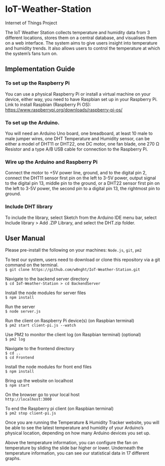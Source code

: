 # IoT-Weather-Station

Internet of Things Project

The IoT Weather Station collects temperature and humidity data from 3 different locations, stores them on a central database, and visualises them on a web interface. The system aims to give users insight into temperature and humidity trends. It also allows users to control the temperature at which the system’s fans turn on.

## Implementation Guide

### To set up the Raspberry Pi
You can use a physical Raspberry Pi or install a virtual machine on your device, either way, you need to have Raspbian set up in your Raspberry Pi. Link to install Raspbian (Raspberry Pi OS): https://www.raspberrypi.org/downloads/raspberry-pi-os/
### To set up the Arduino.
You will need an Arduino Uno board, one breadboard, at least 10 male to male jumper wires, one DHT Temperature and Humidity sensor, can be either a model of DHT11 or DHT22, one DC motor, one fan blade, one 270 Ω Resistor and a type A/B USB cable for connection to the Raspberry Pi.
### Wire up the Arduino and Raspberry Pi
Connect the motor to +5V power line, ground, and to the digital pin 2, connect the DHT11 sensor first pin on the left to 3-5V power, output signal to the digital pin 13, middle pin to the ground, or a DHT22 sensor first pin on the left to 3-5V power, the second pin to a digital pin 13, the rightmost pin to ground.
### Include DHT library
To include the library, select Sketch from the Arduino IDE menu bar, select Include library > Add .ZIP Library, and select the DHT.zip folder.

## User Manual 
Please pre-install the following on your machines: `Node.js`, `git`, `pm2`

To test our system, users need to download or clone this repository via a git command on the terminal. </br>
`$ git clone https://github.com/w0nght/IoT-Weather-Station.git`

Navigate to the backend server directory  </br>
`$ cd IoT-Weather-Station > cd BackendServer`

Install the node modules for server files  </br>
`$ npm install`

Run the server  </br>
`$ node server.js`

Run the client on Raspberry Pi device(s) (on Raspbian terminal)  </br>
`$ pm2 start client-pi.js --watch`

Use PM2 to monitor the client log (on Raspbian terminal) (optional)  </br>
`$ pm2 log`

Navigate to the frontend directory  </br>
`$ cd .. `  </br>
`$ cd Frontend`

Install the node modules for front end files  </br>
`$ npm install`

Bring up the website on localhost  </br>
`$ npm start`

On the browser go to your local host  </br>
`http://localhost:3000`

To end the Raspberry pi client (on Raspbian terminal)  </br>
`$ pm2 stop client-pi.js`

Once you are running the Temperature & Humidity Tracker website, you will be able to see the latest temperature and humidity of your Arduino’s physical location, depending on how many Arduino devices you set up.

Above the temperature information, you can configure the fan on temperature by sliding the slide bar higher or lower.
Underneath the temperature information, you can see our statistical data in 17 different graphs.
